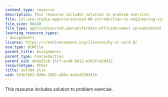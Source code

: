 ```yaml
---
content_type: resource
description: This resource includes solution to problem exercise.
file: /ol-ocw-studio-app/courses/esd-00-introduction-to-engineering-systems-spring-2011/923e7b5202bb3382a98ada3cd3383415_soln04.xlsx
file_size: 66240
file_type: application/vnd.openxmlformats-officedocument.spreadsheetml.sheet
learning_resource_types:
- Assignments
license: https://creativecommons.org/licenses/by-nc-sa/4.0/
ocw_type: OCWFile
parent_title: Assignments
parent_type: CourseSection
parent_uid: dbda32cb-15c7-ec48-bd12-e3d2fcd28d32
resourcetype: Other
title: soln04.xlsx
uid: 923e7b52-02bb-3382-a98a-da3cd3383415
---
```

This resource includes solution to problem exercise.